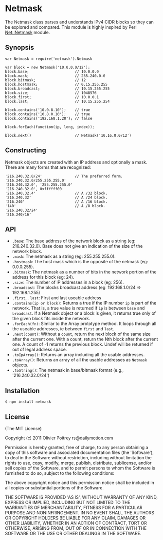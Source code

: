 Netmask
=======

The Netmask class parses and understands IPv4 CIDR blocks so they can be explored and compared. This module is highly inspired by Perl [Net::Netmask](http://search.cpan.org/dist/Net-Netmask/) module.

Synopsis
--------

    var Netmask = require('netmask').Netmask

    var block = new Netmask('10.0.0.0/12');
    block.base;                     // 10.0.0.0
    block.mask;                     // 255.240.0.0
    block.bitmask;                  // 12
    block.hostmask;                 // 0.15.255.255
    block.broadcast;                // 10.15.255.255
    block.size;                     // 1048576
    block.first;                    // 10.0.0.1
    block.last;                     // 10.15.255.254

    block.contains('10.0.8.10');    // true
    block.contains('10.8.0.10');    // true
    block.contains('192.168.1.20'); // false

    block.forEach(function(ip, long, index));

    block.next()                    // Netmask('10.16.0.0/12')

Constructing
------------

Netmask objects are created with an IP address and optionally a mask. There are many forms that are recognized:

    '216.240.32.0/24'               // The preferred form.
    '216.240.32.0/255.255.255.0'
    '216.240.32.0', '255.255.255.0'
    '216.240.32.0', 0xffffff00
    '216.240.32.4'                  // A /32 block.
    '216.240.32'                    // A /24 block.
    '216.240'                       // A /16 block.
    '140'                           // A /8 block.
    '216.240.32/24'
    '216.240/16'

API
---

- `.base`: The base address of the network block as a string (eg: 216.240.32.0). Base does not give an indication of the size of the network block.
- `.mask`: The netmask as a string (eg: 255.255.255.0).
- `.hostmask`: The host mask which is the opposite of the netmask (eg: 0.0.0.255).
- `.bitmask`: The netmask as a number of bits in the network portion of the address for this block (eg: 24).
- `.size`: The number of IP addresses in a block (eg: 256).
- `.broadcast`: The blocks broadcast address (eg: 192.168.1.0/24 => 192.168.1.255)
- `.first`, `.last`: First and last useable address
- `.contains(ip or block)`: Returns a true if the IP number `ip` is part of the network. That is, a true value is returned if `ip` is between `base` and `broadcast`. If a Netmask object or a block is given, it returns true only of the given block fits inside the network.
- `.forEach(fn)`: Similar to the Array prototype method. It loops through all the useable addresses, ie between `first` and `last`.
- `.next(count)`: Without a `count`, return the next block of the same size after the current one. With a count, return the Nth block after the current one. A count of -1 returns the previous block. Undef will be returned if out of legal address space.
- `.toIpArray()`: Returns an array including all the usable addresses.
- `.toArray()`: Returns an array of all the usable addresses as `Netmask` objects.
- `.toString()`: The netmask in base/bitmask format (e.g., '216.240.32.0/24')

Installation
------------

    $ npm install netmask

License
-------

(The MIT License)

Copyright (c) 2011 Olivier Poitrey <rs@dailymotion.com>

Permission is hereby granted, free of charge, to any person obtaining a copy of this software and associated documentation files (the 'Software'), to deal in the Software without restriction, including without limitation the rights to use, copy, modify, merge, publish, distribute, sublicense, and/or sell copies of the Software, and to permit persons to whom the Software is furnished to do so, subject to the following conditions:

The above copyright notice and this permission notice shall be included in all copies or substantial portions of the Software.

THE SOFTWARE IS PROVIDED 'AS IS', WITHOUT WARRANTY OF ANY KIND, EXPRESS OR IMPLIED, INCLUDING BUT NOT LIMITED TO THE WARRANTIES OF MERCHANTABILITY, FITNESS FOR A PARTICULAR PURPOSE AND NONINFRINGEMENT. IN NO EVENT SHALL THE AUTHORS OR COPYRIGHT HOLDERS BE LIABLE FOR ANY CLAIM, DAMAGES OR OTHER LIABILITY, WHETHER IN AN ACTION OF CONTRACT, TORT OR OTHERWISE, ARISING FROM, OUT OF OR IN CONNECTION WITH THE SOFTWARE OR THE USE OR OTHER DEALINGS IN THE SOFTWARE.



